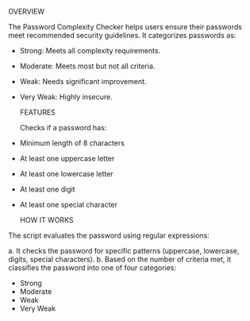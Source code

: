 OVERVIEW

The Password Complexity Checker helps users ensure their passwords meet recommended security guidelines. It categorizes passwords as:
     
 - Strong: Meets all complexity requirements. 
 - Moderate: Meets most but not all criteria.
 - Weak: Needs significant improvement.
 - Very Weak: Highly insecure.

   FEATURES

   Checks if a password has:
- Minimum length of 8 characters
- At least one uppercase letter
- At least one lowercase letter
- At least one digit
- At least one special character

  HOW IT WORKS

The script evaluates the password using regular expressions:

a. It checks the password for specific patterns (uppercase, lowercase, digits, special characters).
b. Based on the number of criteria met, it classifies the password into one of four categories:
  - Strong
  - Moderate
  - Weak
  - Very Weak



